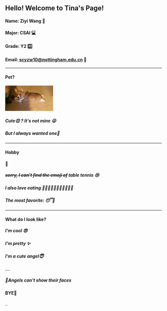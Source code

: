 ## Hello! Welcome to Tina's Page!

#### Name: Ziyi Wang	:girl: 

#### Major: CSAI	:computer:

#### Grade: Y2	:two:

#### Email: scyzw10@nottingham.edu.cn	:email:

---

#### Pet?

 <img src="../images/gouzi.jpg" alt="dog" style="zoom:15%;" />

##### Cute:heart_eyes: ?                   It's not mine :stuck_out_tongue_winking_eye: 

##### But I always wanted one:feet:

---

#### Hobby

#### :volleyball:  

##### ~~sorry, I can't find the emoji of~~ *table tennis*  :cry:

#####  I also love eating :cake::ramen::dango::rice::sushi::pizza::fried_shrimp::spaghetti::poultry_leg::meat_on_bone::ice_cream:

##### The most favorite: :sleeping::sleeping_bed:

---

#### What do I look like?

##### I'm cool :sunglasses:

##### I'm pretty :sparkles:

##### I'm a cute angel:innocent:

 <img src="C:\hairline-protection-association\images\wzyyy.jpg" alt="wzyyy" style="zoom:25%;" />

#####  :see_no_evil:Angels can't show their faces



#### BYE:wave:

 <img src="C:\hairline-protection-association\images\heihei.gif" alt="heihei" style="zoom:15%;" />


